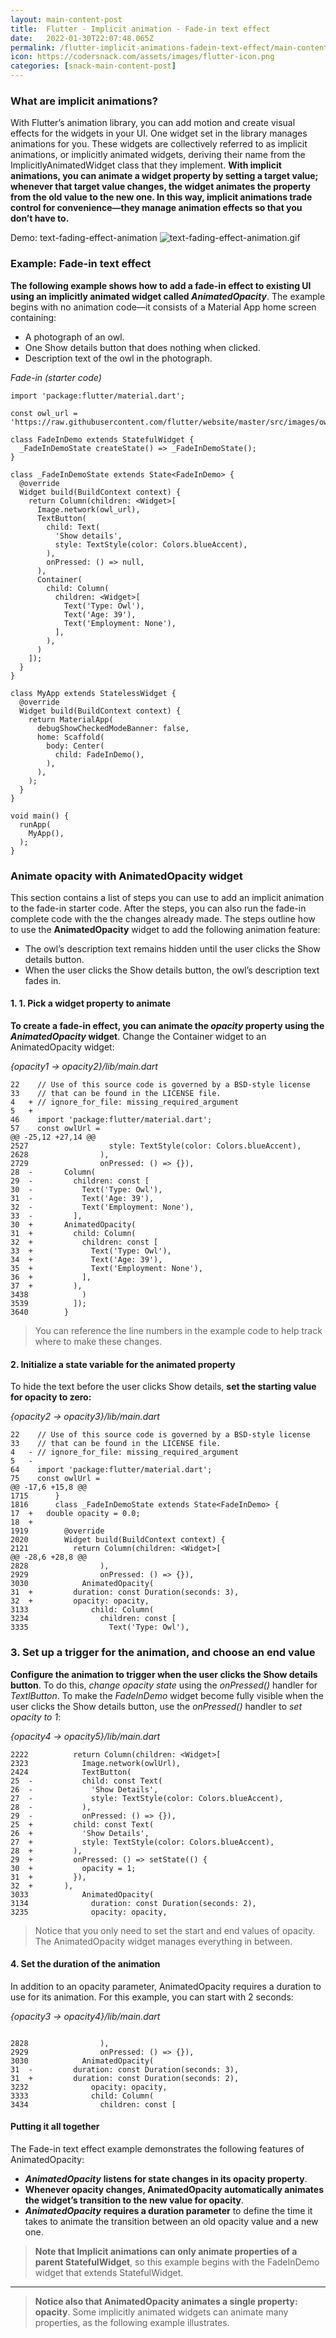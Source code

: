 ```yaml
---
layout: main-content-post
title:  Flutter - Implicit animation - Fade-in text effect
date:   2022-01-30T22:07:48.065Z
permalink: /flutter-implicit-animations-fadein-text-effect/main-content/
icon: https://codersnack.com/assets/images/flutter-icon.png
categories: [snack-main-content-post]
---
```



### What are implicit animations?

With Flutter’s animation library, you can add motion and create visual effects for the widgets in your UI. One widget set in the library manages animations for you. These widgets are collectively referred to as implicit animations, or implicitly animated widgets, deriving their name from the ImplicitlyAnimatedWidget class that they implement. **With implicit animations, you can animate a widget property by setting a target value; whenever that target value changes, the widget animates the property from the old value to the new one. In this way, implicit animations trade control for convenience—they manage animation effects so that you don’t have to.**

Demo:
text-fading-effect-animation
![text-fading-effect-animation.gif](https://codersnack.com/assets/images/text-fading-effect-animation.gif)

### Example: Fade-in text effect

**The following example shows how to add a fade-in effect to existing UI using an implicitly animated widget called *AnimatedOpacity***. The example begins with no animation code—it consists of a Material App home screen containing:

- A photograph of an owl.
- One Show details button that does nothing when clicked.
- Description text of the owl in the photograph.

*Fade-in (starter code)*

```
import 'package:flutter/material.dart';

const owl_url = 'https://raw.githubusercontent.com/flutter/website/master/src/images/owl.jpg';

class FadeInDemo extends StatefulWidget {
  _FadeInDemoState createState() => _FadeInDemoState();
}

class _FadeInDemoState extends State<FadeInDemo> {
  @override
  Widget build(BuildContext context) {
    return Column(children: <Widget>[
      Image.network(owl_url),
      TextButton(
        child: Text(
          'Show details',
          style: TextStyle(color: Colors.blueAccent),
        ),
        onPressed: () => null,
      ),
      Container(
        child: Column(
          children: <Widget>[
            Text('Type: Owl'),
            Text('Age: 39'),
            Text('Employment: None'),
          ],
        ),
      )
    ]);
  }
}

class MyApp extends StatelessWidget {
  @override
  Widget build(BuildContext context) {
    return MaterialApp(
      debugShowCheckedModeBanner: false,
      home: Scaffold(
        body: Center(
          child: FadeInDemo(),
        ),
      ),
    );
  }
}

void main() {
  runApp(
    MyApp(),
  );
}

```


### Animate opacity with AnimatedOpacity widget

This section contains a list of steps you can use to add an implicit animation to the fade-in starter code. After the steps, you can also run the fade-in complete code with the the changes already made. The steps outline how to use the **AnimatedOpacity** widget to add the following animation feature:

- The owl’s description text remains hidden until the user clicks the Show details button.
- When the user clicks the Show details button, the owl’s description text fades in.


#### 1. 1. Pick a widget property to animate

**To create a fade-in effect, you can animate the *opacity* property using the *AnimatedOpacity* widget**. Change the Container widget to an AnimatedOpacity widget:

*{opacity1 → opacity2}/lib/main.dart*
```
22	  // Use of this source code is governed by a BSD-style license
33	  // that can be found in the LICENSE file.
4	+ // ignore_for_file: missing_required_argument
5	+ 
46	  import 'package:flutter/material.dart';
57	  const owlUrl =
@@ -25,12 +27,14 @@
2527	              style: TextStyle(color: Colors.blueAccent),
2628	            ),
2729	            onPressed: () => {}),
28	-       Column(
29	-         children: const [
30	-           Text('Type: Owl'),
31	-           Text('Age: 39'),
32	-           Text('Employment: None'),
33	-         ],
30	+       AnimatedOpacity(
31	+         child: Column(
32	+           children: const [
33	+             Text('Type: Owl'),
34	+             Text('Age: 39'),
35	+             Text('Employment: None'),
36	+           ],
37	+         ),
3438	        )
3539	      ]);
3640	    }
```
> You can reference the line numbers in the example code to help track where to make these changes.


#### 2. Initialize a state variable for the animated property

To hide the text before the user clicks Show details, **set the starting value for opacity to zero:**

*{opacity2 → opacity3}/lib/main.dart*
```
22	  // Use of this source code is governed by a BSD-style license
33	  // that can be found in the LICENSE file.
4	- // ignore_for_file: missing_required_argument
5	- 
64	  import 'package:flutter/material.dart';
75	  const owlUrl =
@@ -17,6 +15,8 @@
1715	  }
1816	  class _FadeInDemoState extends State<FadeInDemo> {
17	+   double opacity = 0.0;
18	+ 
1919	    @override
2020	    Widget build(BuildContext context) {
2121	      return Column(children: <Widget>[
@@ -28,6 +28,8 @@
2828	            ),
2929	            onPressed: () => {}),
3030	        AnimatedOpacity(
31	+         duration: const Duration(seconds: 3),
32	+         opacity: opacity,
3133	          child: Column(
3234	            children: const [
3335	              Text('Type: Owl'),
```


### 3. Set up a trigger for the animation, and choose an end value

**Configure the animation to trigger when the user clicks the Show details button**. To do this, *change opacity state* using the *onPressed()* handler for *TextlButton*. To make the *FadeInDemo* widget become fully visible when the user clicks the Show details button, use the *onPressed()* handler to *set opacity to 1*:

*{opacity4 → opacity5}/lib/main.dart*
```
2222	      return Column(children: <Widget>[
2323	        Image.network(owlUrl),
2424	        TextButton(
25	-           child: const Text(
26	-             'Show Details',
27	-             style: TextStyle(color: Colors.blueAccent),
28	-           ),
29	-           onPressed: () => {}),
25	+         child: const Text(
26	+           'Show Details',
27	+           style: TextStyle(color: Colors.blueAccent),
28	+         ),
29	+         onPressed: () => setState(() {
30	+           opacity = 1;
31	+         }),
32	+       ),
3033	        AnimatedOpacity(
3134	          duration: const Duration(seconds: 2),
3235	          opacity: opacity,
```

> Notice that you only need to set the start and end values of opacity. The AnimatedOpacity widget manages everything in between.


#### 4. Set the duration of the animation

In addition to an opacity parameter, AnimatedOpacity requires a duration to use for its animation. For this example, you can start with 2 seconds:

*{opacity3 → opacity4}/lib/main.dart*
```

2828	            ),
2929	            onPressed: () => {}),
3030	        AnimatedOpacity(
31	-         duration: const Duration(seconds: 3),
31	+         duration: const Duration(seconds: 2),
3232	          opacity: opacity,
3333	          child: Column(
3434	            children: const [
```


#### Putting it all together

The Fade-in text effect example demonstrates the following features of AnimatedOpacity:

- ***AnimatedOpacity*** **listens for state changes in its opacity property**.
- **Whenever opacity changes, AnimatedOpacity automatically animates the widget’s transition to the new value for opacity**.
- ***AnimatedOpacity*** **requires a duration parameter** to define the time it takes to animate the transition between an old opacity value and a new one.

> **Note that Implicit animations can only animate properties of a parent StatefulWidget**, so this example begins with the FadeInDemo widget that extends StatefulWidget.

---

> **Notice also that AnimatedOpacity animates a single property: opacity**. Some implicitly animated widgets can animate many properties, as the following example illustrates.

